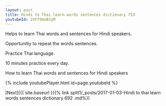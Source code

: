 ```yaml
---
layout: post
title: Hindi to Thai learn words sentences dictionary 753 
youtubeId: 2VFf96eBJyM
---
```

 
 
Helps to learn Thai words and sentences for Hindi speakers.

Opportunitiy to repeat the words sentences. 

Practice Thai language. 
 
10 minutes practice every day. 
 
How to learn Thai words and sentences for Hindi speakers 
 
{% include youtubePlayer.html id=page.youtubeId %}
 
 
[Next]({{ site.baseurl }}{% link  split1/_posts/2017-01-03-Hindi to thai learn words sentences dictionary 692 .md%})
 

